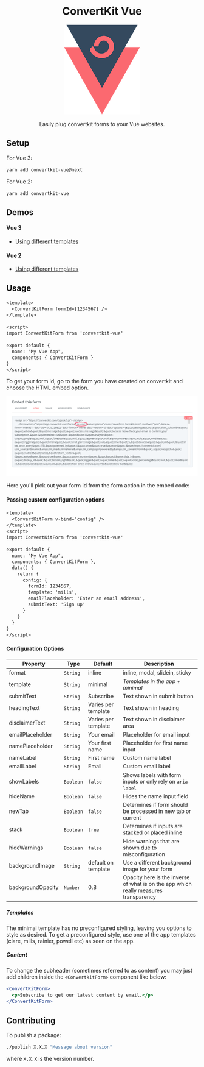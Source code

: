 <div align="center">
  <h1>ConvertKit Vue</h1>
  <img src="https://raw.githubusercontent.com/ConvertKit/convertkit-vue/main/static/convertkit-vue.png" alt="ConvertKit Vue Logo" width="200" height="235" />
  <p>Easily plug convertkit forms to your Vue websites.</p>
</div>


## Setup

For Vue 3:

```sh
yarn add convertkit-vue@next
```

For Vue 2:

```sh
yarn add convertkit-vue
```

## Demos

#### Vue 3
- [Using different templates](https://codesandbox.io/s/cranky-stallman-ejvwp)

#### Vue 2
- [Using different templates](https://codesandbox.io/s/xenodochial-wiles-k8kk9)

## Usage

```vue
<template>
  <ConvertKitForm formId={1234567} />
</template>

<script>
import ConvertKitForm from 'convertkit-vue'

export default {
  name: "My Vue App",
  components: { ConvertKitForm }
}
</script>
```

To get your form id, go to the form you have created on convertkit and choose the HTML embed option.

![form embed screenshot](https://raw.githubusercontent.com/ConvertKit/convertkit-react/main/static/embed-screenshot.png)

Here you'll pick out your form id from the form action in the embed code:

#### Passing custom configuration options

```vue
<template>
  <ConvertKitForm v-bind="config" />
</template>
<script>
import ConvertKitForm from 'convertkit-vue'

export default {
  name: "My Vue App",
  components: { ConvertKitForm },
  data() {
    return {
      config: {
        formId: 1234567,
        template: 'mills',
        emailPlaceholder: 'Enter an email address',
        submitText: 'Sign up'
      }
    }
  }
}
</script>
```

#### Configuration Options

|   **Property**   |   **Type**   |      **Default**     |    **Description**   |
| ---------------- | ------------ | -------------------- | -------------------- |
|     format       |   `String`   |        inline        | inline, modal, slidein, sticky   |
|     template     |   `String`   |       minimal        | _Templates in the app + minimal_ |
|    submitText    |   `String`   |      Subscribe       | Text shown in submit button      |
|    headingText   |   `String`   |  Varies per template | Text shown in heading   |
|  disclaimerText  |   `String`   |  Varies per template | Text shown in disclaimer area    |
| emailPlaceholder |   `String`   |      Your email      | Placeholder for email input      |
| namePlaceholder  |   `String`   |   Your first name    | Placeholder for first name input |
|    nameLabel     |   `String`   |      First name      | Custom name label                |
|    emailLabel    |   `String`   |         Email        | Custom email label               |
|    showLabels    |  `Boolean`   |        `false`       | Shows labels with form inputs or only rely on `aria-label`   |
|     hideName     |  `Boolean`   |        `false`       | Hides the name input field       |
|     newTab       |  `Boolean`   |        `false`       | Determines if form should be processed in new tab or current |
|      stack       |  `Boolean`   |        `true`        | Determines if inputs are stacked or placed inline            |
|   hideWarnings   |  `Boolean`   |        `false`       | Hide warnings that are shown due to misconfiguration         |
|   backgroundImage   |  `String`   | default on template | Use a different background image for your form |
|   backgroundOpacity   |  `Number`   |  0.8   |  Opacity here is the inverse of what is on the app which really measures transparency  |

##### Templates
The minimal template has no preconfigured styling, leaving you options to style
as desired. To get a preconfigured style, use one of the app templates
(clare, mills, rainier, powell etc) as seen on the app.

##### Content
To change the subheader (sometimes referred to as content) you may just add children
inside the `<ConvertkitForm>` component like below:

```jsx
<ConvertKitForm>
  <p>Subscribe to get our latest content by email.</p>
</ConvertKitForm>
```


## Contributing
To publish a package:

```sh
./publish X.X.X "Message about version"
```

where `X.X.X` is the version number.

